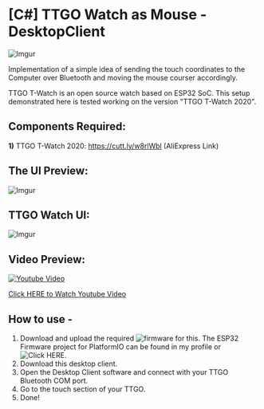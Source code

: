 # [C#] TTGO Watch as Mouse - DesktopClient 

![Imgur](https://i.imgur.com/2AiMqJ4.jpg)

Implementation of a simple idea of sending the touch coordinates to the Computer over Bluetooth and moving the mouse courser accordingly.

TTGO T-Watch is an open source watch based on ESP32 SoC. This setup demonstrated here is tested working on the version "TTGO T-Watch 2020".

## Components Required:
**1)** TTGO T-Watch 2020: https://cutt.ly/w8rlWbl (AliExpress Link)


## The UI Preview: 

![Imgur](https://i.imgur.com/W3Qo3brl.png)

## TTGO Watch UI:

![Imgur](https://i.imgur.com/L4VhFnbm.jpg)

## Video Preview:

[![Youtube Video](https://i.imgur.com/IXqFRgfm.jpg) ](https://www.youtube.com/watch?v=AB10NJjFDsg)

[Click HERE to Watch Youtube Video](https://www.youtube.com/watch?v=AB10NJjFDsg)

## How to use -
1)  Download and upload the required ![firmware](https://github.com/TNeutron/TTGO_Watch_as_Mouse_Firmware) for this. 
    The ESP32 Firmware project for PlatformIO can be found in my profile or ![Click HERE](https://github.com/TNeutron/TTGO_Watch_as_Mouse_Firmware).
2)  Download this desktop client.
3)  Open the Desktop Client software and connect with your TTGO Bluetooth COM port. 
4)  Go to the touch section of your TTGO.
5)  Done!

